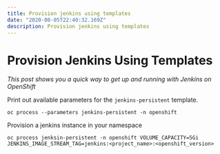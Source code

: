 ```yaml
---
title: Provision jenkins using templates
date: "2020-08-05T22:40:32.169Z"
description: Provision jenkins using templates
---
```


# Provision Jenkins Using Templates
_This post shows you a quick way to get up and running with Jenkins on OpenShift_

Print out available parameters for the `jenkins-persistent` template.
```
oc process --parameters jenkins-persistent -n openshift 
```

Provision a jenkins instance in your namespace
```
oc process jenksin-persistent -n openshift VOLUME_CAPACITY=5Gi JENKINS_IMAGE_STREAM_TAG=jenkins:<project_name>:<openshift_version>
```